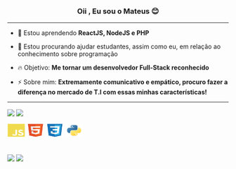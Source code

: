 
<h3 align="center">Oii , Eu sou o Mateus 😊 </h3>

----------------------------------------------

- 🌱 Estou aprendendo **ReactJS, NodeJS e PHP**


- 🤝 Estou procurando ajudar estudantes, assim como eu, em relação ao conhecimento sobre programação


- 🔥  Objetivo: **Me tornar um desenvolvedor Full-Stack reconhecido**


- ⚡ Sobre mim: **Extremamente comunicativo e empático, procuro fazer a diferença no mercado de T.I com essas minhas características!**

*****

<div>
  <img align="center" height="180" src="https://github-readme-stats.vercel.app/api?username=Mateus987&show_icons=true&theme=synthwave&include_all_commits=true">
  <img align="center" height="80" src="https://github-readme-stats.vercel.app/api/top-langs/?username=Mateus987&layout=compact&&theme=synthwave">
</div>

<div style="display: inline_block"><br>
  <img align="center" alt="Rafa-Js" height="30" width="40" src="https://raw.githubusercontent.com/devicons/devicon/master/icons/javascript/javascript-plain.svg">
  <img align="center" height="30" width="40" src="https://raw.githubusercontent.com/devicons/devicon/master/icons/html5/html5-original.svg">
  <img align="center" height="30" width="40" src="https://raw.githubusercontent.com/devicons/devicon/master/icons/css3/css3-original.svg">
  <img align="center" height="30" width="40" src="https://raw.githubusercontent.com/devicons/devicon/master/icons/python/python-original.svg">

</div>

  #
  
<div> 
  
  <a href="https://instagram.com/mah_santos.an" target="_blank"><img src="https://img.shields.io/badge/-Instagram-%23E4405F?style=for-the-badge&logo=instagram&logoColor=white" target="_blank"></a>
  <a href="https://www.linkedin.com/in/mateus-dos-santos-de-andrade" target="_blank"><img src="https://img.shields.io/badge/-LinkedIn-%230077B5?style=for-the-badge&logo=linkedin&logoColor=white" target="_blank"></a> 
  
</div>
